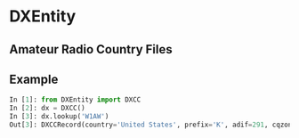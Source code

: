 # DXEntity

## Amateur Radio Country Files

## Example
```python
In [1]: from DXEntity import DXCC
In [2]: dx = DXCC()
In [3]: dx.lookup('W1AW')
Out[3]: DXCCRecord(country='United States', prefix='K', adif=291, cqzone=5, ituzone=8, continent='NA', latitude=42.38, longitude=71.65, gmtoffset=5.0, exactcallsign=False)
```
